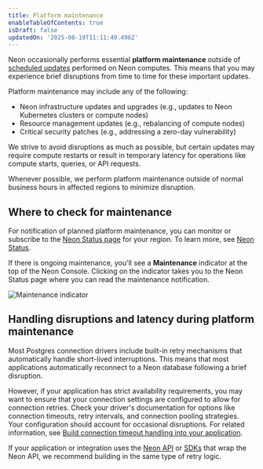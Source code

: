 ```yaml
---
title: Platform maintenance
enableTableOfContents: true
isDraft: false
updatedOn: '2025-08-19T11:11:49.496Z'
---
```


Neon occasionally performs essential **platform maintenance** outside of [scheduled updates](/docs/manage/updates) performed on Neon computes. This means that you may experience brief disruptions from time to time for these important updates.

Platform maintenance may include any of the following:

- Neon infrastructure updates and upgrades (e.g., updates to Neon Kubernetes clusters or compute nodes)
- Resource management updates (e.g., rebalancing of compute nodes)
- Critical security patches (e.g., addressing a zero-day vulnerability)

We strive to avoid disruptions as much as possible, but certain updates may require compute restarts or result in temporary latency for operations like compute starts, queries, or API requests.

<Admonition type="note">
Whenever possible, we perform platform maintenance outside of normal business hours in affected regions to minimize disruption.
</Admonition>

## Where to check for maintenance

For notification of planned platform maintenance, you can monitor or subscribe to the [Neon Status page](https://neonstatus.com/) for your region. To learn more, see [Neon Status](/docs/introduction/status).

If there is ongoing maintenance, you'll see a **Maintenance** indicator at the top of the Neon Console. Clicking on the indicator takes you to the Neon Status page where you can read the maintenance notification.

![Maintenance indicator](/docs/manage/maintenance_indicator.png)

## Handling disruptions and latency during platform maintenance

Most Postgres connection drivers include built-in retry mechanisms that automatically handle short-lived interruptions. This means that most applications automatically reconnect to a Neon database following a brief disruption.

However, if your application has strict availability requirements, you may want to ensure that your connection settings are configured to allow for connection retries. Check your driver's documentation for options like connection timeouts, retry intervals, and connection pooling strategies. Your configuration should account for occasional disruptions. For related information, see [Build connection timeout handling into your application](/docs/connect/connection-latency#build-connection-timeout-handling-into-your-application).

If your application or integration uses the [Neon API](https://api-docs.neon.tech/reference/getting-started-with-neon-api) or [SDKs](/docs/reference/sdk) that wrap the Neon API, we recommend building in the same type of retry logic.

<NeedHelp/>
